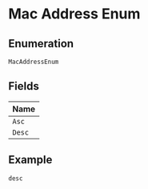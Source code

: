 
# Mac Address Enum

## Enumeration

`MacAddressEnum`

## Fields

| Name |
|  --- |
| `Asc` |
| `Desc` |

## Example

```
desc
```

